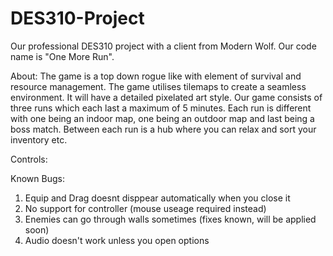 # DES310-Project
Our professional DES310 project with a client from Modern Wolf. Our code name is "One More Run".

About:
The game is a top down rogue like with element of survival and resource management. The game utilises tilemaps to create a seamless environment. It will have a detailed pixelated art style.
Our game consists of three runs which each last a maximum of 5 minutes. Each run is different with one being an indoor map, one being an outdoor map and last being a boss match. Between each run is a hub where you can relax and sort your inventory etc.

Controls:

Known Bugs:
1. Equip and Drag doesnt disppear automatically when you close it
2. No support for controller (mouse useage required instead)
3. Enemies can go through walls sometimes (fixes known, will be applied soon)
4. Audio doesn't work unless you open options

